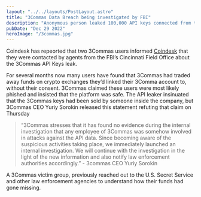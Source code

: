 ```yaml
---
layout: "../../layouts/PostLayout.astro"
title: "3Commas Data Breach being investigated by FBI"
description: "Anonymous person leaked 100,000 API keys connected from the crypto trading service"
pubDate: "Dec 29 2022"
heroImage: "/3commas.jpg"
---
```


Coindesk has repeorted that two 3Commas users informed [Coindesk](https://www.coindesk.com/business/2022/12/29/fbi-investigating-3commas-data-breach/?utm_medium=referral&utm_source=rss&utm_campaign=headlines) that they were contacted by agents from the FBI’s Cincinnati Field Office about the 3Commas API Keys leak.

For several months now many users have found that 3Commas had traded away funds on crypto exchanges they’d linked their 3Comma account to, without their consent. 3Commas claimed these users were most likely phished and insisted that the platform was safe. The API leaker insinuated that the 3Commas keys had been sold by someone inside the company, but 3Commas CEO Yuriy Sorokin released this statement refuting that claim on Thursday 

> “3Commas stresses that it has found no evidence during the internal investigation that any employee of 3Commas was somehow involved in attacks against the API data. Since becoming aware of the suspicious activities taking place, we immediately launched an internal investigation. We will continue with the investigation in the light of the new information and also notify law enforcement authorities accordingly.” - 3commas CEO Yuriy Sorokin

A 3Commas victim group, previously reached out to the U.S. Secret Service and other law enforcement agencies to understand how their funds had gone missing.
